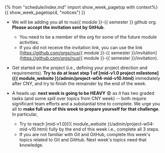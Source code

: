 {% from "schedule/index.md" import show_week_pagetop with context%}
{{ show_week_pagetop(4, "notices") }}

<!--
<tip-box type="important">

There are no tutorials or lecture this week due to CNY. <br>

However, do continue to make progress on the project front!

</tip-box>
-->

* We will be adding you all to nus{{ module }}-{{ semester }} github org. **Please accept the invitation sent by GitHub**.
  * You need to be a member of the org for some of the future module activities. 
  * If you did not receive the invitation link, you can use the link [https://github.com/orgs/nus{{ module }}-{{ semester }}/invitation](https://github.com/orgs/nus{{ module }}-{{ semester }}/invitation). <br>

* Get started on the project (i.e., defining your project direction and requirements). **Try to do at least step 1 of [mid-v1.0 project milestone]({{ module_website }}/admin/project-w04-mid-v10.html)** immediately after CNY, and try to finish the remainder by the end of the week.

* A heads up: **next week is going to be HEAVY** 😨 as it has two graded tasks (and some spill over topics from CNY week) -- both require significant team efforts and a substantial time to complete. We urge you all to **make full use of this week to prepare yourself for that challenge**. In particular,
  * Try to reach [mid-v1.0]({{ module_website }}/admin/project-w04-mid-v10.html) fully by the end of this week i.e., complete all 3 steps.
  * If you are not familiar with Git and GitHub, complete this week's topics related to Git and GitHub. Next week's topics need that knowledge.<br>

